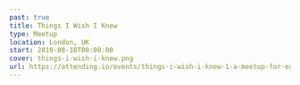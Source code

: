 ```yaml
---
past: true
title: Things I Wish I Knew
type: Meetup
location: London, UK
start: 2019-08-10T00:00:00
cover: things-i-wish-i-knew.png
url: https://attending.io/events/things-i-wish-i-knew-1-a-meetup-for-early-career-people-in-tech
---
```

